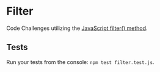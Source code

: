 # Filter

Code Challenges utilizing the [JavaScript filter() method](https://developer.mozilla.org/en-US/docs/Web/JavaScript/Reference/Global_Objects/Array/filter).

## Tests

Run your tests from the console: `npm test filter.test.js`.
